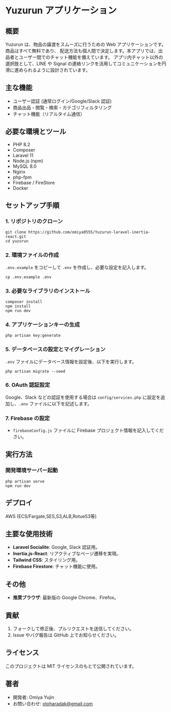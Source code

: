 # Yuzurun アプリケーション

## 概要
Yuzurun は、物品の譲渡をスムーズに行うための Web アプリケーションです。商品はすべて無料であり、
配送方法も個人間で決定します。本アプリでは、出品者とユーザー間でのチャット機能を備えています。
アプリ内チャット以外の選択肢として、LINE や Signal の連絡リンクを活用してコミュニケーションを円滑に進められるように設計されています。

## 主な機能
- ユーザー認証 (通常ログイン/Google/Slack 認証)
- 商品出品・閲覧・検索・カテゴリフィルタリング
- チャット機能（リアルタイム通信）

## 必要な環境とツール
- PHP 8.2
- Composer
- Laravel 11
- Node.js (npm)
- MySQL 8.0
- Nginx
- php-fpm
- Firebase / FireStore
- Docker

## セットアップ手順

### 1. リポジトリのクローン
```
git clone https://github.com/omiya0555/Yuzurun-laravel-inertia-react.git
cd yuzurun
```

### 2. 環境ファイルの作成
`.env.example` をコピーして `.env` を作成し、必要な設定を記入します。
```
cp .env.example .env
```

### 3. 必要なライブラリのインストール
```
composer install
npm install
npm run dev
```

### 4. アプリケーションキーの生成
```
php artisan key:generate
```

### 5. データベースの設定とマイグレーション
`.env` ファイルにデータベース情報を設定後、以下を実行します。
```
php artisan migrate --seed
```

### 6. OAuth 認証設定
Google、Slack などの認証を使用する場合は `config/services.php` に設定を追加し、`.env` ファイルに以下を記述します。

### 7. Firebase の設定
- `firebaseConfig.js` ファイルに Firebase プロジェクト情報を記入してください。

## 実行方法
### 開発環境サーバー起動
```
php artisan serve
npm run dev
```

## デプロイ
AWS (ECS/Fargate,SES,S3,ALB,Rotue53等)

## 主要な使用技術
- **Laravel Socialite**: Google, Slack 認証用。
- **Inertia.js-React**: リアクティブなページ遷移を実現。
- **Tailwind CSS**: スタイリング用。
- **Firebase Firestore**: チャット機能に使用。

## その他
- **推奨ブラウザ**: 最新版の Google Chrome、Firefox。

## 貢献
1. フォークして修正後、プルリクエストを送信してください。
2. Issue やバグ報告は GitHub 上でお知らせください。

## ライセンス
このプロジェクトは MIT ライセンスのもとで公開されています。

## 著者
- 開発者: Omiya Yujin
- お問い合わせ: otoharadak@gmail.com

